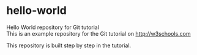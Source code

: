 # hello-world
Hello World repository for Git tutorial  
This is an example repository for the Git tutorial on http://w3schools.com  

This repository is built step by step in the tutorial.
